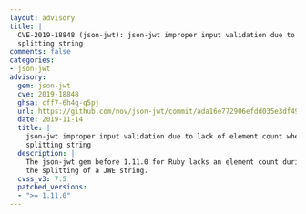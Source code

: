 ```yaml
---
layout: advisory
title: |
  CVE-2019-18848 (json-jwt): json-jwt improper input validation due to lack of element count when
  splitting string
comments: false
categories:
- json-jwt
advisory:
  gem: json-jwt
  cve: 2019-18848
  ghsa: cff7-6h4q-q5pj
  url: https://github.com/nov/json-jwt/commit/ada16e772906efdd035e3df49cb2ae372f0f948a
  date: 2019-11-14
  title: |
    json-jwt improper input validation due to lack of element count when
    splitting string
  description: |
    The json-jwt gem before 1.11.0 for Ruby lacks an element count during
    the splitting of a JWE string.
  cvss_v3: 7.5
  patched_versions:
  - ">= 1.11.0"
---
```

